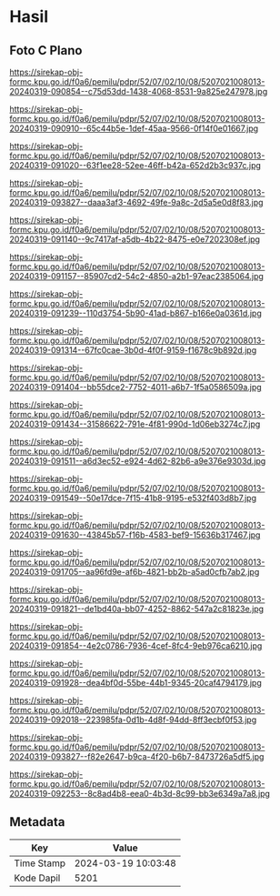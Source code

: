 # Hasil

## Foto C Plano

https://sirekap-obj-formc.kpu.go.id/f0a6/pemilu/pdpr/52/07/02/10/08/5207021008013-20240319-090854--c75d53dd-1438-4068-8531-9a825e247978.jpg

https://sirekap-obj-formc.kpu.go.id/f0a6/pemilu/pdpr/52/07/02/10/08/5207021008013-20240319-090910--65c44b5e-1def-45aa-9566-0f14f0e01667.jpg

https://sirekap-obj-formc.kpu.go.id/f0a6/pemilu/pdpr/52/07/02/10/08/5207021008013-20240319-091020--63f1ee28-52ee-46ff-b42a-652d2b3c937c.jpg

https://sirekap-obj-formc.kpu.go.id/f0a6/pemilu/pdpr/52/07/02/10/08/5207021008013-20240319-093827--daaa3af3-4692-49fe-9a8c-2d5a5e0d8f83.jpg

https://sirekap-obj-formc.kpu.go.id/f0a6/pemilu/pdpr/52/07/02/10/08/5207021008013-20240319-091140--9c7417af-a5db-4b22-8475-e0e7202308ef.jpg

https://sirekap-obj-formc.kpu.go.id/f0a6/pemilu/pdpr/52/07/02/10/08/5207021008013-20240319-091157--85907cd2-54c2-4850-a2b1-97eac2385064.jpg

https://sirekap-obj-formc.kpu.go.id/f0a6/pemilu/pdpr/52/07/02/10/08/5207021008013-20240319-091239--110d3754-5b90-41ad-b867-b166e0a0361d.jpg

https://sirekap-obj-formc.kpu.go.id/f0a6/pemilu/pdpr/52/07/02/10/08/5207021008013-20240319-091314--67fc0cae-3b0d-4f0f-9159-f1678c9b892d.jpg

https://sirekap-obj-formc.kpu.go.id/f0a6/pemilu/pdpr/52/07/02/10/08/5207021008013-20240319-091404--bb55dce2-7752-4011-a6b7-1f5a0586509a.jpg

https://sirekap-obj-formc.kpu.go.id/f0a6/pemilu/pdpr/52/07/02/10/08/5207021008013-20240319-091434--31586622-791e-4f81-990d-1d06eb3274c7.jpg

https://sirekap-obj-formc.kpu.go.id/f0a6/pemilu/pdpr/52/07/02/10/08/5207021008013-20240319-091511--a6d3ec52-e924-4d62-82b6-a9e376e9303d.jpg

https://sirekap-obj-formc.kpu.go.id/f0a6/pemilu/pdpr/52/07/02/10/08/5207021008013-20240319-091549--50e17dce-7f15-41b8-9195-e532f403d8b7.jpg

https://sirekap-obj-formc.kpu.go.id/f0a6/pemilu/pdpr/52/07/02/10/08/5207021008013-20240319-091630--43845b57-f16b-4583-bef9-15636b317467.jpg

https://sirekap-obj-formc.kpu.go.id/f0a6/pemilu/pdpr/52/07/02/10/08/5207021008013-20240319-091705--aa96fd9e-af6b-4821-bb2b-a5ad0cfb7ab2.jpg

https://sirekap-obj-formc.kpu.go.id/f0a6/pemilu/pdpr/52/07/02/10/08/5207021008013-20240319-091821--de1bd40a-bb07-4252-8862-547a2c81823e.jpg

https://sirekap-obj-formc.kpu.go.id/f0a6/pemilu/pdpr/52/07/02/10/08/5207021008013-20240319-091854--4e2c0786-7936-4cef-8fc4-9eb976ca6210.jpg

https://sirekap-obj-formc.kpu.go.id/f0a6/pemilu/pdpr/52/07/02/10/08/5207021008013-20240319-091928--dea4bf0d-55be-44b1-9345-20caf4794179.jpg

https://sirekap-obj-formc.kpu.go.id/f0a6/pemilu/pdpr/52/07/02/10/08/5207021008013-20240319-092018--223985fa-0d1b-4d8f-94dd-8ff3ecbf0f53.jpg

https://sirekap-obj-formc.kpu.go.id/f0a6/pemilu/pdpr/52/07/02/10/08/5207021008013-20240319-093827--f82e2647-b9ca-4f20-b6b7-8473726a5df5.jpg

https://sirekap-obj-formc.kpu.go.id/f0a6/pemilu/pdpr/52/07/02/10/08/5207021008013-20240319-092253--8c8ad4b8-eea0-4b3d-8c99-bb3e6349a7a8.jpg


## Metadata

| Key        | Value               |
| ---------- | ------------------- |
| Time Stamp | 2024-03-19 10:03:48 |
| Kode Dapil | 5201                |



